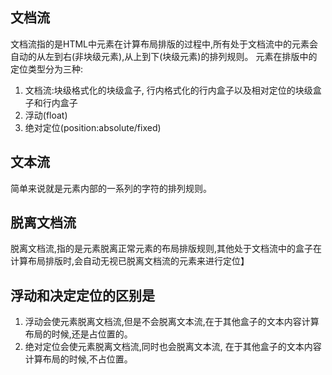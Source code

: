 ## 文档流
文档流指的是HTML中元素在计算布局排版的过程中,所有处于文档流中的元素会自动的从左到右(非块级元素),从上到下(块级元素)的排列规则。
元素在排版中的定位类型分为三种:
1. 文档流:块级格式化的块级盒子, 行内格式化的行内盒子以及相对定位的块级盒子和行内盒子
2. 浮动(float)
3. 绝对定位(position:absolute/fixed)

## 文本流
简单来说就是元素内部的一系列的字符的排列规则。

## 脱离文档流
脱离文档流,指的是元素脱离正常元素的布局排版规则,其他处于文档流中的盒子在计算布局排版时,会自动无视已脱离文档流的元素来进行定位】

## 浮动和决定定位的区别是
1. 浮动会使元素脱离文档流,但是不会脱离文本流,在于其他盒子的文本内容计算布局的时候,还是占位置的。
2. 绝对定位会使元素脱离文档流,同时也会脱离文本流, 在于其他盒子的文本内容计算布局的时候,不占位置。